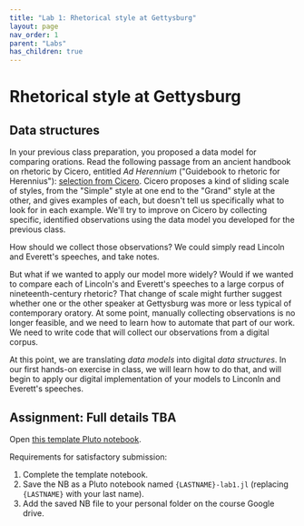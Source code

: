 ```yaml
---
title: "Lab 1: Rhetorical style at Gettysburg"
layout: page
nav_order: 1
parent: "Labs"
has_children: true
---
```


# Rhetorical style at Gettysburg

## Data structures

In your previous class preparation, you proposed a data model for comparing orations.   Read the following passage from an ancient handbook on rhetoric by Cicero, entitled *Ad Herennium* ("Guidebook to rhetoric for Herennius"): [selection from Cicero](./ad_herennium). Cicero proposes a kind of sliding scale of styles, from the "Simple" style at one end to the "Grand" style at the other, and gives examples of each, but doesn't tell us specifically what to look for in each example. We'll try to improve on Cicero by collecting specific, identified observations using the data model you developed for the previous class.

How should we collect those observations?  We could simply read Lincoln and Everett's speeches, and take notes.

But what if we wanted to apply our model more widely?  Would if we wanted to compare each of Lincoln's and Everett's speeches to a large corpus of nineteenth-century rhetoric? That change of scale might further suggest whether one or the other speaker at Gettysburg was more or less typical of contemporary oratory.  At some point, manually collecting observations is no longer feasible, and we need to learn how to automate that part of our work.  We need to write code that will collect our observations from a digital corpus.

At this point, we are translating *data models* into digital *data structures*.  In our first hands-on exercise in class, we will learn how to do that, and will begin to apply our digital implementation of your models to Linconln and Everett's speeches.


## Assignment: Full details TBA

Open [this template Pluto notebook](./lab-gettysburg.html). 


Requirements for satisfactory submission:

1. Complete the template notebook.
2. Save the NB as a Pluto notebook named `{LASTNAME}-lab1.jl` (replacing `{LASTNAME}` with your last name).
3. Add the saved NB file to your personal folder on the course Google drive. 
    




